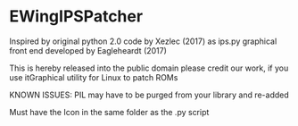 # EWingIPSPatcher


Inspired by original python 2.0 code by Xezlec (2017) as ips.py
graphical front end developed by Eagleheardt (2017)

This is hereby released into the public domain
please credit our work, if you use itGraphical utility for Linux to patch ROMs

KNOWN ISSUES:
PIL may have to be purged from your library and re-added

Must have the Icon in the same folder as the .py script
